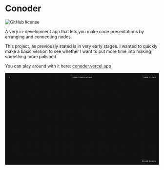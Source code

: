 # Conoder
![GitHub license](https://img.shields.io/github/license/yet3/conoder?style=flat)

A very in-development app that lets you make code presentations by arranging and connecting nodes.

This project, as previously stated is in very early stages. I wanted to quickly make a basic version to see whether I want to put more time into making something more polished.

You can play around with it here: [conoder.vercel.app](https://conoder.vercel.app/)

![App preview](./public/preview.gif)
